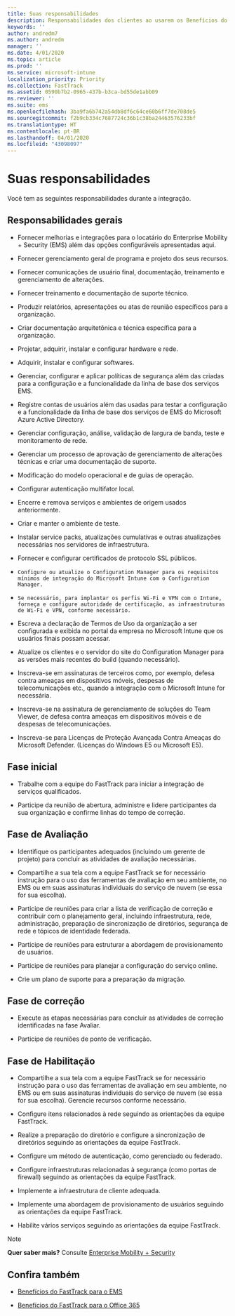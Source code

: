 ```yaml
---
title: Suas responsabilidades
description: Responsabilidades dos clientes ao usarem os Benefícios do Centro FastTrack
keywords: ''
author: andredm7
ms.author: andredm
manager: ''
ms.date: 4/01/2020
ms.topic: article
ms.prod: ''
ms.service: microsoft-intune
localization_priority: Priority
ms.collection: FastTrack
ms.assetid: 0590b7b2-0965-437b-b3ca-bd55de1abb09
ms.reviewer: ''
ms.suite: ems
ms.openlocfilehash: 3ba9fa6b742a54db8df6c64ce60b6ff7de708de5
ms.sourcegitcommit: f2b9cb334c7687724c36b1c38ba24463576233bf
ms.translationtype: HT
ms.contentlocale: pt-BR
ms.lasthandoff: 04/01/2020
ms.locfileid: "43098097"
---
```

# <a name="your-responsibilities"></a>Suas responsabilidades

Você tem as seguintes responsabilidades durante a integração.

## <a name="general-responsibilities"></a>Responsabilidades gerais

-   Fornecer melhorias e integrações para o locatário do Enterprise Mobility + Security (EMS) além das opções configuráveis apresentadas aqui.

-   Fornecer gerenciamento geral de programa e projeto dos seus recursos.

-   Fornecer comunicações de usuário final, documentação, treinamento e gerenciamento de alterações.

-   Fornecer treinamento e documentação de suporte técnico.

-   Produzir relatórios, apresentações ou atas de reunião específicos para a organização.

-   Criar documentação arquitetônica e técnica específica para a organização.

-   Projetar, adquirir, instalar e configurar hardware e rede.

-   Adquirir, instalar e configurar softwares.

-   Gerenciar, configurar e aplicar políticas de segurança além das criadas para a configuração e a funcionalidade da linha de base dos serviços EMS.

-   Registre contas de usuários além das usadas para testar a configuração e a funcionalidade da linha de base dos serviços de EMS do Microsoft Azure Active Directory.

-   Gerenciar configuração, análise, validação de largura de banda, teste e monitoramento de rede.

-   Gerenciar um processo de aprovação de gerenciamento de alterações técnicas e criar uma documentação de suporte.

-   Modificação do modelo operacional e de guias de operação.

-   Configurar autenticação multifator local.

-   Encerre e remova serviços e ambientes de origem usados anteriormente.

-   Criar e manter o ambiente de teste.

-   Instalar service packs, atualizações cumulativas e outras atualizações necessárias nos servidores de infraestrutura.

-   Fornecer e configurar certificados de protocolo SSL públicos.

-     Configure ou atualize o Configuration Manager para os requisitos mínimos de integração do Microsoft Intune com o Configuration Manager.

-     Se necessário, para implantar os perfis Wi-Fi e VPN com o Intune, forneça e configure autoridade de certificação, as infraestruturas de Wi-Fi e VPN, conforme necessário.

-   Escreva a declaração de Termos de Uso da organização a ser configurada e exibida no portal da empresa no Microsoft Intune que os usuários finais possam acessar.

-   Atualize os clientes e o servidor do site do Configuration Manager para as versões mais recentes do build (quando necessário).

-   Inscreva-se em assinaturas de terceiros como, por exemplo, defesa contra ameaças em dispositivos móveis, despesas de telecomunicações etc., quando a integração com o Microsoft Intune for necessária.

-   Inscreva-se na assinatura de gerenciamento de soluções do Team Viewer, de defesa contra ameaças em dispositivos móveis e de despesas de telecomunicações.

-   Inscreva-se para Licenças de Proteção Avançada Contra Ameaças do Microsoft Defender. (Licenças do Windows E5 ou Microsoft E5).

## <a name="initiate-phase"></a>Fase inicial

-   Trabalhe com a equipe do FastTrack para iniciar a integração de serviços qualificados.

-   Participe da reunião de abertura, administre e lidere participantes da sua organização e confirme linhas do tempo de correção.

## <a name="assess-phase"></a>Fase de Avaliação

-   Identifique os participantes adequados (incluindo um gerente de projeto) para concluir as atividades de avaliação necessárias.

-   Compartilhe a sua tela com a equipe FastTrack se for necessário instrução para o uso das ferramentas de avaliação em seu ambiente, no EMS ou em suas assinaturas individuais do serviço de nuvem (se essa for sua escolha).

-   Participe de reuniões para criar a lista de verificação de correção e contribuir com o planejamento geral, incluindo infraestrutura, rede, administração, preparação de sincronização de diretórios, segurança de rede e tópicos de identidade federada.

-   Participe de reuniões para estruturar a abordagem de provisionamento de usuários.

-   Participe de reuniões para planejar a configuração do serviço online.

-   Crie um plano de suporte para a preparação da migração.

## <a name="remediate-phase"></a>Fase de correção

-   Execute as etapas necessárias para concluir as atividades de correção identificadas na fase Avaliar.

-   Participe de reuniões de ponto de verificação.

## <a name="enable-phase"></a>Fase de Habilitação

-   Compartilhe a sua tela com a equipe FastTrack se for necessário instrução para o uso das ferramentas de avaliação em seu ambiente, no EMS ou em suas assinaturas individuais do serviço de nuvem (se essa for sua escolha). Gerencie recursos conforme necessário.

-   Configure itens relacionados à rede seguindo as orientações da equipe FastTrack.

-   Realize a preparação do diretório e configure a sincronização de diretórios seguindo as orientações da equipe FastTrack.

-   Configure um método de autenticação, como gerenciado ou federado. 

-   Configure infraestruturas relacionadas à segurança (como portas de firewall) seguindo as orientações da equipe FastTrack.

-   Implemente a infraestrutura de cliente adequada.

-   Implemente uma abordagem de provisionamento de usuários seguindo as orientações da equipe FastTrack.

-   Habilite vários serviços seguindo as orientações da equipe FastTrack.

> [!NOTE]
> **Quer saber mais?** Consulte [Enterprise Mobility + Security](https://www.microsoft.com/cloud-platform/enterprise-mobility)

## <a name="see-also"></a>Confira também

- [Benefícios do FastTrack para o EMS](EMS-fasttrack-benefit-for-EMS.md)

- [Benefícios do FastTrack para o Office 365](O365-fasttrack-benefit-for-office-365.md)


